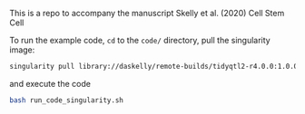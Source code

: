 This is a repo to accompany the manuscript
Skelly et al. (2020) Cell Stem Cell 

To run the example code, `cd` to the `code/` directory, pull
the singularity image:
```bash
singularity pull library://daskelly/remote-builds/tidyqtl2-r4.0.0:1.0.0
```
and execute the code
```bash
bash run_code_singularity.sh
```

